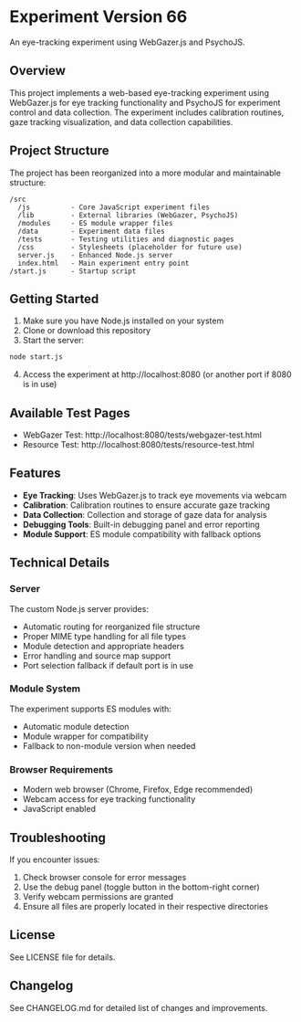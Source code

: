 # Experiment Version 66

An eye-tracking experiment using WebGazer.js and PsychoJS.

## Overview

This project implements a web-based eye-tracking experiment using WebGazer.js for eye tracking functionality and PsychoJS for experiment control and data collection. The experiment includes calibration routines, gaze tracking visualization, and data collection capabilities.

## Project Structure

The project has been reorganized into a more modular and maintainable structure:

```
/src
  /js          - Core JavaScript experiment files
  /lib         - External libraries (WebGazer, PsychoJS)
  /modules     - ES module wrapper files
  /data        - Experiment data files
  /tests       - Testing utilities and diagnostic pages
  /css         - Stylesheets (placeholder for future use)
  server.js    - Enhanced Node.js server
  index.html   - Main experiment entry point
/start.js      - Startup script
```

## Getting Started

1. Make sure you have Node.js installed on your system
2. Clone or download this repository
3. Start the server:

```bash
node start.js
```

4. Access the experiment at http://localhost:8080 (or another port if 8080 is in use)

## Available Test Pages

- WebGazer Test: http://localhost:8080/tests/webgazer-test.html
- Resource Test: http://localhost:8080/tests/resource-test.html

## Features

- **Eye Tracking**: Uses WebGazer.js to track eye movements via webcam
- **Calibration**: Calibration routines to ensure accurate gaze tracking
- **Data Collection**: Collection and storage of gaze data for analysis
- **Debugging Tools**: Built-in debugging panel and error reporting
- **Module Support**: ES module compatibility with fallback options

## Technical Details

### Server

The custom Node.js server provides:
- Automatic routing for reorganized file structure
- Proper MIME type handling for all file types
- Module detection and appropriate headers
- Error handling and source map support
- Port selection fallback if default port is in use

### Module System

The experiment supports ES modules with:
- Automatic module detection
- Module wrapper for compatibility
- Fallback to non-module version when needed

### Browser Requirements

- Modern web browser (Chrome, Firefox, Edge recommended)
- Webcam access for eye tracking functionality
- JavaScript enabled

## Troubleshooting

If you encounter issues:

1. Check browser console for error messages
2. Use the debug panel (toggle button in the bottom-right corner)
3. Verify webcam permissions are granted
4. Ensure all files are properly located in their respective directories

## License

See LICENSE file for details.

## Changelog

See CHANGELOG.md for detailed list of changes and improvements.
